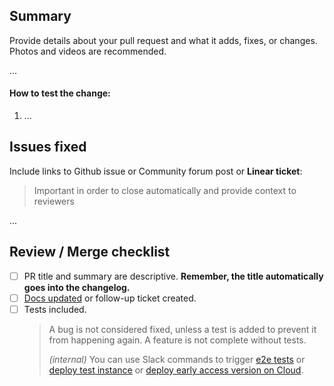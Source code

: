 ## Summary
Provide details about your pull request and what it adds, fixes, or changes. Photos and videos are recommended.

...

#### How to test the change:
1. ...

## Issues fixed
Include links to Github issue or Community forum post or **Linear ticket**:
> Important in order to close automatically and provide context to reviewers

...


## Review / Merge checklist
- [ ] PR title and summary are descriptive. **Remember, the title automatically goes into the changelog.**
- [ ] [Docs updated](https://github.com/n8n-io/n8n-docs) or follow-up ticket created.
- [ ] Tests included.
   > A bug is not considered fixed, unless a test is added to prevent it from happening again. A feature is not complete without tests. 
  >
  > *(internal)* You can use Slack commands to trigger [e2e tests](https://www.notion.so/n8n/How-to-use-Test-Instances-d65f49dfc51f441ea44367fb6f67eb0a?pvs=4#a39f9e5ba64a48b58a71d81c837e8227) or [deploy test instance](https://www.notion.so/n8n/How-to-use-Test-Instances-d65f49dfc51f441ea44367fb6f67eb0a?pvs=4#f6a177d32bde4b57ae2da0b8e454bfce) or [deploy early access version on Cloud](https://www.notion.so/n8n/Cloudbot-3dbe779836004972b7057bc989526998?pvs=4#fef2d36ab02247e1a0f65a74f6fb534e).